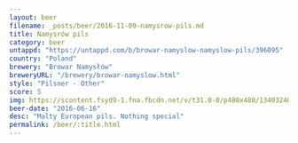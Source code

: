 ```yaml
---
layout: beer
filename: _posts/beer/2016-11-09-namysrow-pils.md
title: Namysrów pils
category: beer
untappd: "https://untappd.com/b/browar-namyslow-namyslow-pils/396095"
country: "Poland"
brewery: "Browar Namysłów"
breweryURL: "/brewery/browar-namyslow.html"
style: "Pilsner - Other"
score: 5
img: https://scontent.fsyd9-1.fna.fbcdn.net/v/t31.0-0/p480x480/13403240_10154200938273745_8005265126653801521_o.jpg?_nc_cat=107&_nc_sid=e007fa&_nc_ohc=43k7Uz8cSjEAX-x-DgS&_nc_ht=scontent.fsyd9-1.fna&_nc_tp=6&oh=80b435ca78f61ed5671f70108cb067f0&oe=5F482FFE
beer-date: "2016-06-16"
desc: "Malty European pils. Nothing special"
permalink: /beer/:title.html
---
```

